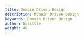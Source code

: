 ```yaml
---
title: Domain Driven Design
description: Domain Driven Design
keywords: Domain Driven Design
author: Dolittle
weight: 40
---
```


